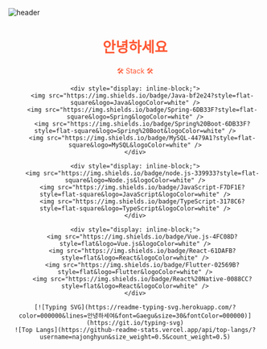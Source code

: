 ![header](https://capsule-render.vercel.app/api?type=rect&height=100&section=header&text=Profile🤖&fontSize=50&fontColor=FFFFFF&color=0:82E8CF,100:EDFC74&font=Redressed)

<div align="center">
    <h1 style="color: #ff5733; fontSize:30;">안녕하세요</h1>
    <p style="color: #ff5733; fontSize:40;">🛠 Stack 🛠</p>
    
    <div style="display: inline-block;">
        <img src="https://img.shields.io/badge/Java-bf2e24?style=flat-square&logo=Java&logoColor=white" />
        <img src="https://img.shields.io/badge/Spring-6DB33F?style=flat-square&logo=Spring&logoColor=white" />
        <img src="https://img.shields.io/badge/Spring%20Boot-6DB33F?style=flat-square&logo=Spring%20Boot&logoColor=white" />
        <img src="https://img.shields.io/badge/MySQL-4479A1?style=flat-square&logo=MySQL&logoColor=white" />
    </div>
    
    <div style="display: inline-block;">
        <img src="https://img.shields.io/badge/node.js-339933?style=flat-square&logo=Node.js&logoColor=white" />
        <img src="https://img.shields.io/badge/JavaScript-F7DF1E?style=flat-square&logo=JavaScript&logoColor=white" />
        <img src="https://img.shields.io/badge/TypeScript-3178C6?style=flat-square&logo=TypeScript&logoColor=white" />
    </div>
    
    <div style="display: inline-block;">
        <img src="https://img.shields.io/badge/Vue.js-4FC08D?style=flat&logo=Vue.js&logoColor=white" />
        <img src="https://img.shields.io/badge/React-61DAFB?style=flat&logo=React&logoColor=white" />
        <img src="https://img.shields.io/badge/Flutter-02569B?style=flat&logo=Flutter&logoColor=white" />
        <img src="https://img.shields.io/badge/React%20Native-0088CC?style=flat&logo=React&logoColor=white" />
    </div>
    
    [![Typing SVG](https://readme-typing-svg.herokuapp.com/?color=000000&lines=안녕하세여&font=Gaegu&size=30&fontColor=000000)](https://git.io/typing-svg)
    ![Top Langs](https://github-readme-stats.vercel.app/api/top-langs/?username=najonghyun&size_weight=0.5&count_weight=0.5)
</div>
